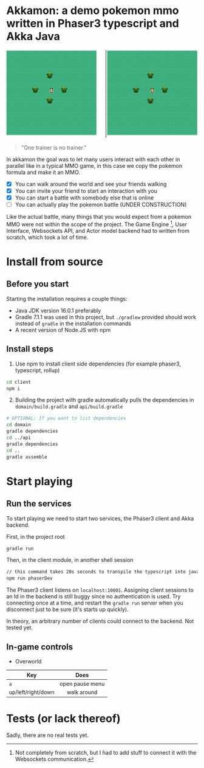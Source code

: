 # Akkamon: a demo pokemon mmo written in Phaser3 typescript and Akka Java

![core-idea](./readme-media/header.gif)

> "One trainer is no trainer."

In akkamon the goal was to let many users interact with each other in parallel like in a typical MMO game, in this case we copy the pokemon formula and make it an MMO.

- [x] You can walk around the world and see your friends walking
- [x] You can invite your friend to start an interaction with you
- [x] You can start a battle with somebody else that is online
- [ ] You can actually play the pokemon battle (UNDER CONSTRUCTION)

Like the actual battle, many things that you would expect from a pokemon MMO were not within the scope of the project. The Game Engine [^gameengine], User Interface, Websockets API, and Actor model backend had to written from scratch, which took a lot of time.



# Install from source

## Before you start

Starting the installation requires a couple things:
* Java JDK version 16.0.1 preferably
* Gradle 7.1.1 was used in this project, but `./gradlew` provided should work instead of `gradle` in the installation commands
* A recent version of Node.JS with npm

## Install steps

1. Use npm to install client side dependencies (for example phaser3, typescript, rollup)

```sh
cd client
npm i
```

2. Building the project with gradle automatically pulls the dependencies in `domain/build.gradle` and `api/build.gradle`

```sh
# OPTIONAL: If you want to list dependencies
cd domain
gradle dependencies
cd ../api
gradle dependencies
cd ..
gradle assemble
```

# Start playing

## Run the services

To start playing we need to start two services, the Phaser3 client and Akka backend.

First, in the project root

```sh
gradle run
```

Then, in the client module, in another shell session

```sh
// this command takes 20s seconds to transpile the typescript into javascript :(
npm run phaserDev
```

The Phaser3 client listens on `localhost:10001`. Assigning client sessions to an Id in the backend is still buggy since no authentication is used. Try connecting once at a time, and restart the `gradle run` server when you disconnect just to be sure (it's starts up quickly).

In theory, an arbitrary number of clients could connect to the backend. Not tested yet.

## In-game controls

* Overworld

| Key                | Does            |
| ------------------ |:---------------:|
| `a`                | open pause menu |
| up/left/right/down | walk around     |


# Tests (or lack thereof)

Sadly, there are no real tests yet.


[^gameengine]: Not completely from scratch, but I had to add stuff to connect it with the Websockets communication.
